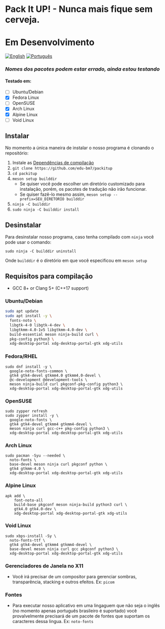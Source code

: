 
# Pack It UP! - Nunca mais fique sem cerveja.
# Em Desenvolvimento
[![English](https://img.shields.io/badge/README-en--US-blue)](./README.md)
[![Português](https://img.shields.io/badge/README-pt--BR-green)](./README.pt-BR.md)
### ***Nomes dos pacotes podem estar errado, ainda estou testando*** 
#### Testado em:
- [ ] Ubuntu/Debian
- [x] Fedora Linux
- [ ] OpenSUSE
- [x] Arch Linux
- [x] Alpine Linux
- [ ] Void Linux

## Instalar
No momento a única maneira de instalar o nosso programa é clonando o repositório:

1. Instale as [Dependências de compilação](#build-prerequisites)
2. `git clone https://github.com/edu-bm7/packitup`
3. `cd packitup`
4. `meson setup builddir`
    - Se quiser você pode escolher um diretório customizado para instalação, porém, os pacotes de tradução não irão funcionar. 
    - Se quiser fazê-lo mesmo assim, `meson setup --prefix=SEU_DIRETORIO builddir`
5. `ninja -C builddir`
6. `sudo ninja -C builddir install`

## Desinstalar
Para desinstalar nosso programa, caso tenha compilado com `ninja` você pode usar o comando:
```
sudo ninja -C builddir uninstall
```
Onde `builddir` é o diretório em que você especificou em `meson setup`


## Requisítos para compilação

- GCC 8+ or Clang 5+ (C++17 support)

### Ubuntu/Debian
```sh
sudo apt update
sudo apt install -y \
  fonts-noto \
  libgtk-4-0 libgtk-4-dev \
  libgtkmm-4.0-1v5 libgtkmm-4.0-dev \
  build-essential meson ninja-build curl \
  pkg-config python3 \
  xdg-desktop-portal xdg-desktop-portal-gtk xdg-utils
```

### Fedora/RHEL
```
sudo dnf install -y \
  google-noto-fonts-common \
  gtk4 gtk4-devel gtkmm4.0 gtkmm4.0-devel \
  @c-development @development-tools \
  meson ninja-build curl pkgconf-pkg-config python3 \
  xdg-desktop-portal xdg-desktop-portal-gtk xdg-utils
```

### OpenSUSE
```
sudo zypper refresh
sudo zypper install -y \
  google-noto-fonts \
  gtk4 gtk4-devel gtkmm4 gtkmm4-devel \
  meson ninja curl gcc-c++ pkg-config python3 \
  xdg-desktop-portal xdg-desktop-portal-gtk xdg-utils
```

### Arch Linux
```
sudo pacman -Syu --needed \
  noto-fonts \
  base-devel meson ninja curl pkgconf python \
  gtk4 gtkmm-4.0 \
  xdg-desktop-portal xdg-desktop-portal-gtk xdg-utils
```

### Alpine Linux
```
apk add \
    font-noto-all
    build-base pkgconf meson ninja-build python3 curl \
    gtk4.0 gtk4.0-dev \
    xdg-desktop-portal xdg-desktop-portal-gtk xdg-utils
```

### Void Linux
```
sudo xbps-install -Sy \
  noto-fonts-ttf \
  gtk4 gtk4-devel gtkmm4 gtkmm4-devel \
  base-devel meson ninja curl gcc pkgconf python3 \
  xdg-desktop-portal xdg-desktop-portal-gtk xdg-utils

```

### Gerenciadores de Janela no X11
- Você irá precisar de um compositor para gerenciar sombras, transparência, stacking e outros efeitos.
Ex: `picom`

### Fontes
- Para executar nosso aplicativo em uma lingaguem que não seja o inglês (no momento apenas português brasileiro é suportado) você provalvelmente precisará de um pacote de fontes que suportam os caracteres dessa lingua. Ex: `noto-fonts`


